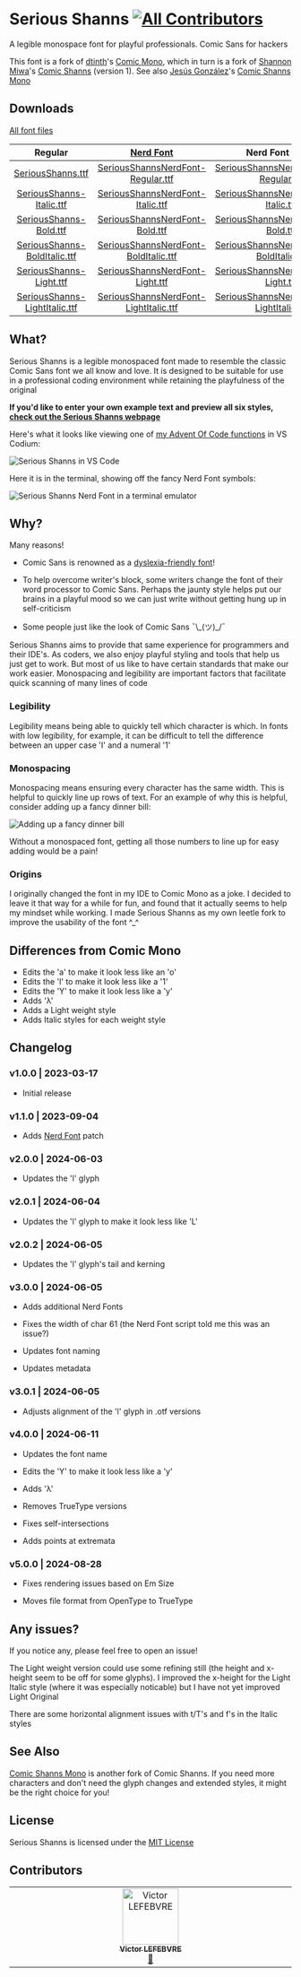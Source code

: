 # Serious Shanns [![All Contributors](https://img.shields.io/github/all-contributors/kaBeech/serious-shanns?color=ee8449&style=flat-square)](#contributors)

A legible monospace font for playful professionals. Comic Sans for hackers

This font is a fork of [dtinth](https://github.com/dtinth)'s [Comic Mono](https://github.com/dtinth/comic-mono-font), which in turn is a fork of [Shannon Miwa](https://github.com/shannpersand)'s [Comic Shanns](https://github.com/shannpersand/comic-shanns) (version 1). See also [Jesús González](https://github.com/jesusmgg)'s [Comic Shanns Mono](https://github.com/jesusmgg/comic-shanns-mono)

## Downloads

[All font files](https://kaBeech.github.io/serious-shanns/SeriousShanns/SeriousShanns.zip)

|                                                 Regular                                                 |                              [Nerd Font](https://www.nerdfonts.com/)                              |                              Nerd Font Mono                            |                              Nerd Font Propo                              |
| :-------------------------------------------------------------------------------------------------------------: | :-----------------------------------------------------------------------------------------------: | :-----------------------------------------------------------------------------------------------: | :-----------------------------------------------------------------------------------------------: |
|            [SeriousShanns.ttf](https://kaBeech.github.io/serious-shanns/SeriousShanns/ttf/SeriousShanns-Regular.ttf)            | [SeriousShannsNerdFont-Regular.ttf](https://kaBeech.github.io/serious-shanns/SeriousShanns/ttf/SeriousShannsNerdFont-Regular.ttf) | [SeriousShannsNerdFontMono-Regular.ttf](https://kaBeech.github.io/serious-shanns/SeriousShanns/ttf/SeriousShannsNerdFontMono-Regular.ttf) | [SeriousShannsNerdFontPropo-Regular.ttf](https://kaBeech.github.io/serious-shanns/SeriousShanns/ttf/SeriousShannsNerdFontPropo-Regular.ttf) |
|      [SeriousShanns-Italic.ttf](https://kaBeech.github.io/serious-shanns/SeriousShanns/ttf/SeriousShanns-Italic.ttf)     | [SeriousShannsNerdFont-Italic.ttf](https://kaBeech.github.io/serious-shanns/SeriousShanns/ttf/SeriousShannsNerdFont-Italic.ttf) | [SeriousShannsNerdFontMono-Italic.ttf](https://kaBeech.github.io/serious-shanns/SeriousShanns/ttf/SeriousShannsNerdFontMono-Italic.ttf) | [SeriousShannsNerdFontPropo-Italic.ttf](https://kaBeech.github.io/serious-shanns/SeriousShanns/ttf/SeriousShannsNerdFontPropo-Italic.ttf) |
|        [SeriousShanns-Bold.ttf](https://kaBeech.github.io/serious-shanns/SeriousShanns/ttf/SeriousShanns-Bold.ttf)       | [SeriousShannsNerdFont-Bold.ttf](https://kaBeech.github.io/serious-shanns/SeriousShanns/ttf/SeriousShannsNerdFont-Bold.ttf) | [SeriousShannsNerdFontMono-Bold.ttf](https://kaBeech.github.io/serious-shanns/SeriousShanns/ttf/SeriousShannsNerdFontMono-Bold.ttf) | [SeriousShannsNerdFontPropo-Bold.ttf](https://kaBeech.github.io/serious-shanns/SeriousShanns/ttf/SeriousShannsNerdFontPropo-Bold.ttf) |
|  [SeriousShanns-BoldItalic.ttf](https://kaBeech.github.io/serious-shanns/SeriousShanns/ttf/SeriousShanns-BoldItalic.ttf)  | [SeriousShannsNerdFont-BoldItalic.ttf](https://kaBeech.github.io/serious-shanns/SeriousShanns/ttf/SeriousShannsNerdFont-BoldItalic.ttf) | [SeriousShannsNerdFontMono-BoldItalic.ttf](https://kaBeech.github.io/serious-shanns/SeriousShanns/ttf/SeriousShannsNerdFontMono-BoldItalic.ttf) | [SeriousShannsNerdFontPropo-BoldItalic.ttf](https://kaBeech.github.io/serious-shanns/SeriousShanns/ttf/SeriousShannsNerdFontPropo-BoldItalic.ttf) |
|       [SeriousShanns-Light.ttf](https://kaBeech.github.io/serious-shanns/SeriousShanns/ttf/SeriousShanns-Light.ttf)       | [SeriousShannsNerdFont-Light.ttf](https://kaBeech.github.io/serious-shanns/SeriousShanns/ttf/SeriousShannsNerdFont-Light.ttf) | [SeriousShannsNerdFontMono-Light.ttf](https://kaBeech.github.io/serious-shanns/SeriousShanns/ttf/SeriousShannsNerdFontMono-Light.ttf) | [SeriousShannsNerdFontPropo-Light.ttf](https://kaBeech.github.io/serious-shanns/SeriousShanns/ttf/SeriousShannsNerdFontPropo-Light.ttf) |
| [SeriousShanns-LightItalic.ttf](https://kaBeech.github.io/serious-shanns/SeriousShanns/ttf/SeriousShanns-LightItalic.ttf) | [SeriousShannsNerdFont-LightItalic.ttf](https://kaBeech.github.io/serious-shanns/SeriousShanns/ttf/SeriousShannsNerdFont-LightItalic.ttf) | [SeriousShannsNerdFontMono-LightItalic.ttf](https://kaBeech.github.io/serious-shanns/SeriousShanns/ttf/SeriousShannsNerdFontMono-LightItalic.ttf) | [SeriousShannsNerdFontPropo-LightItalic.ttf](https://kaBeech.github.io/serious-shanns/SeriousShanns/ttf/SeriousShannsNerdFontPropo-LightItalic.ttf) |

## What?

Serious Shanns is a legible monospaced font made to resemble the classic Comic Sans font we all know and love. It is designed to be suitable for use in a professional coding environment while retaining the playfulness of the original

**If you'd like to enter your own example text and preview all six styles, [check out the Serious Shanns webpage](https://kaBeech.github.io/serious-shanns)**

Here's what it looks like viewing one of [my Advent Of Code functions](https://github.com/kaBeech/Advent-Of-Code) in VS Codium:

![Serious Shanns in VS Code](https://kaBeech.github.io/serious-shanns/vscExample.png "Serious Shanns in VS Codium")

Here it is in the terminal, showing off the fancy Nerd Font symbols:

![Serious Shanns Nerd Font in a terminal emulator](https://kaBeech.github.io/serious-shanns/nerdFontExample.png "Serious Shanns in Kitty with Starship")

## Why?

Many reasons!

- Comic Sans is renowned as a [dyslexia-friendly font](https://www.nothingcomicaboutdyslexia.com/)!

- To help overcome writer's block, some writers change the font of their word processor to Comic Sans. Perhaps the jaunty style helps put our brains in a playful mood so we can just write without getting hung up in self-criticism

- Some people just like the look of Comic Sans ¯&#92;\_(ツ)\_/¯

Serious Shanns aims to provide that same experience for programmers and their IDE's. As coders, we also enjoy playful styling and tools that help us just get to work. But most of us like to have certain standards that make our work easier. Monospacing and legibility are important factors that facilitate quick scanning of many lines of code

### Legibility

Legibility means being able to quickly tell which character is which. In fonts with low legibility, for example, it can be difficult to tell the difference between an upper case 'I' and a numeral '1'

### Monospacing

Monospacing means ensuring every character has the same width. This is helpful to quickly line up rows of text. For an example of why this is helpful, consider adding up a fancy dinner bill:

![Adding up a fancy dinner bill](https://kaBeech.github.io/serious-shanns/fancyDinner.png "Adding up a fancy dinner bill")

Without a monospaced font, getting all those numbers to line up for easy adding would be a pain!

### Origins

I originally changed the font in my IDE to Comic Mono as a joke. I decided to leave it that way for a while for fun, and found that it actually seems to help my mindset while working. I made Serious Shanns as my own leetle fork to improve the usability of the font ^\_^

## Differences from Comic Mono

- Edits the 'a' to make it look less like an 'o'
- Edits the 'l' to make it look less like a '1'
- Edits the 'Y' to make it look less like a 'y'
- Adds 'λ'
- Adds a Light weight style
- Adds Italic styles for each weight style

## Changelog

### v1.0.0 | 2023-03-17

- Initial release

### v1.1.0 | 2023-09-04

- Adds [Nerd Font](https://www.nerdfonts.com/) patch

### v2.0.0 | 2024-06-03

- Updates the 'l' glyph

### v2.0.1 | 2024-06-04

- Updates the 'l' glyph to make it look less like 'L'

### v2.0.2 | 2024-06-05

- Updates the 'l' glyph's tail and kerning

### v3.0.0 | 2024-06-05

- Adds additional Nerd Fonts

- Fixes the width of char 61 (the Nerd Font script told me this was an issue?)

- Updates font naming

- Updates metadata

### v3.0.1 | 2024-06-05

- Adjusts alignment of the 'l' glyph in .otf versions

### v4.0.0 | 2024-06-11

- Updates the font name

- Edits the 'Y' to make it look less like a 'y'

- Adds 'λ'

- Removes TrueType versions

- Fixes self-intersections

- Adds points at extremata

### v5.0.0 | 2024-08-28

- Fixes rendering issues based on Em Size

- Moves file format from OpenType to TrueType

## Any issues?

If you notice any, please feel free to open an issue!

The Light weight version could use some refining still (the height
and x-height seem to be off for some glyphs). I improved the x-height
for the Light Italic style (where it was especially noticable) but I
have not yet improved Light Original

There are some horizontal alignment issues with t/T's and f's in the Italic styles

## See Also

[Comic Shanns Mono](https://github.com/jesusmgg/comic-shanns-mono) is another 
fork of Comic Shanns. If you need more characters and don't need the glyph 
changes and extended styles, it might be the right choice for you!

## License

Serious Shanns is licensed under the [MIT License](LICENSE)

## Contributors

<!-- ALL-CONTRIBUTORS-LIST:START - Do not remove or modify this section -->
<!-- prettier-ignore-start -->
<!-- markdownlint-disable -->
<table>
  <tbody>
    <tr>
      <td align="center" valign="top" width="14.28%"><a href="https://github.com/vic1707"><img src="https://avatars.githubusercontent.com/u/28602203?v=4?s=100" width="100px;" alt="Victor LEFEBVRE"/><br /><sub><b>Victor LEFEBVRE</b></sub></a><br /><a href="#bug-vic1707" title="Bug reports">🐛</a></td>
    </tr>
  </tbody>
</table>

<!-- markdownlint-restore -->
<!-- prettier-ignore-end -->

<!-- ALL-CONTRIBUTORS-LIST:END -->
